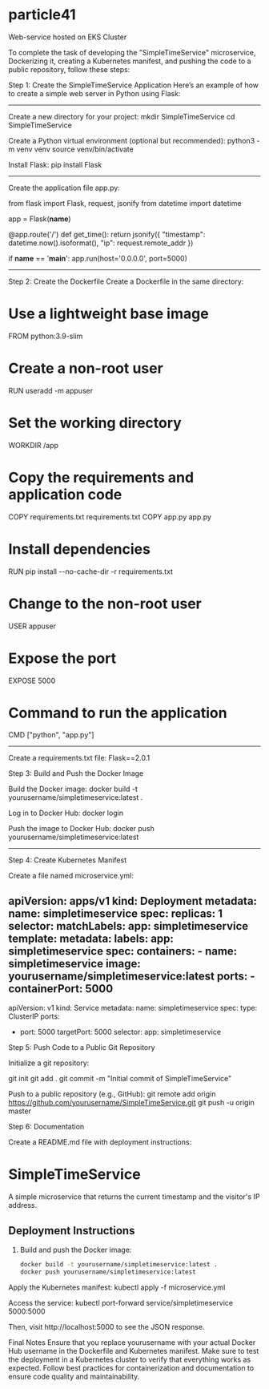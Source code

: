 # particle41
Web-service hosted on EKS Cluster

To complete the task of developing the "SimpleTimeService" microservice, Dockerizing it, creating a Kubernetes manifest, and pushing the code to a public repository, follow these steps:

Step 1: Create the SimpleTimeService Application
Here’s an example of how to create a simple web server in Python using Flask:

---
Create a new directory for your project:
  mkdir SimpleTimeService
  cd SimpleTimeService
  
Create a Python virtual environment (optional but recommended):
  python3 -m venv venv
  source venv/bin/activate
  
Install Flask:
  pip install Flask

---

Create the application file app.py:

from flask import Flask, request, jsonify
from datetime import datetime

app = Flask(__name__)

@app.route('/')
def get_time():
    return jsonify({
        "timestamp": datetime.now().isoformat(),
        "ip": request.remote_addr
    })

if __name__ == '__main__':
    app.run(host='0.0.0.0', port=5000)

---

Step 2: Create the Dockerfile
Create a Dockerfile in the same directory:

# Use a lightweight base image
FROM python:3.9-slim

# Create a non-root user
RUN useradd -m appuser

# Set the working directory
WORKDIR /app

# Copy the requirements and application code
COPY requirements.txt requirements.txt
COPY app.py app.py

# Install dependencies
RUN pip install --no-cache-dir -r requirements.txt

# Change to the non-root user
USER appuser

# Expose the port
EXPOSE 5000

# Command to run the application
CMD ["python", "app.py"]

---

Create a requirements.txt file:
Flask==2.0.1

Step 3: Build and Push the Docker Image

Build the Docker image:
docker build -t yourusername/simpletimeservice:latest .

Log in to Docker Hub:
docker login

Push the image to Docker Hub:
docker push yourusername/simpletimeservice:latest

---

Step 4: Create Kubernetes Manifest

Create a file named microservice.yml:

apiVersion: apps/v1
kind: Deployment
metadata:
  name: simpletimeservice
spec:
  replicas: 1
  selector:
    matchLabels:
      app: simpletimeservice
  template:
    metadata:
      labels:
        app: simpletimeservice
    spec:
      containers:
      - name: simpletimeservice
        image: yourusername/simpletimeservice:latest
        ports:
        - containerPort: 5000
---
apiVersion: v1
kind: Service
metadata:
  name: simpletimeservice
spec:
  type: ClusterIP
  ports:
  - port: 5000
    targetPort: 5000
  selector:
    app: simpletimeservice

Step 5: Push Code to a Public Git Repository

Initialize a git repository:

git init
git add .
git commit -m "Initial commit of SimpleTimeService"

Push to a public repository (e.g., GitHub):
git remote add origin https://github.com/yourusername/SimpleTimeService.git
git push -u origin master

Step 6: Documentation

Create a README.md file with deployment instructions:
# SimpleTimeService

A simple microservice that returns the current timestamp and the visitor's IP address.

## Deployment Instructions

1. Build and push the Docker image:
   ```bash
   docker build -t yourusername/simpletimeservice:latest .
   docker push yourusername/simpletimeservice:latest
   
Apply the Kubernetes manifest:
kubectl apply -f microservice.yml

Access the service:
kubectl port-forward service/simpletimeservice 5000:5000

Then, visit http://localhost:5000 to see the JSON response.

Final Notes
Ensure that you replace yourusername with your actual Docker Hub username in the Dockerfile and Kubernetes manifest.
Make sure to test the deployment in a Kubernetes cluster to verify that everything works as expected.
Follow best practices for containerization and documentation to ensure code quality and maintainability.
